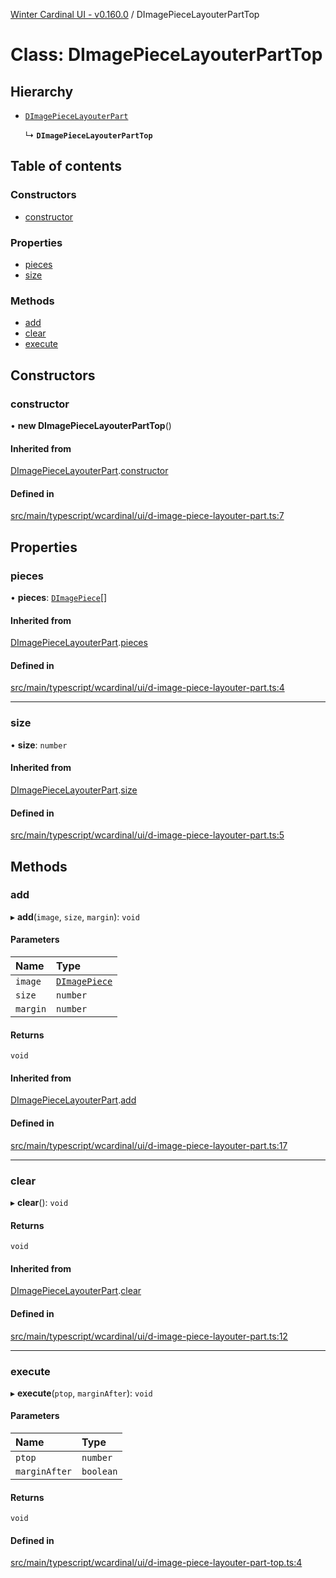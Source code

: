 [Winter Cardinal UI - v0.160.0](../index.md) / DImagePieceLayouterPartTop

# Class: DImagePieceLayouterPartTop

## Hierarchy

- [`DImagePieceLayouterPart`](DImagePieceLayouterPart.md)

  ↳ **`DImagePieceLayouterPartTop`**

## Table of contents

### Constructors

- [constructor](DImagePieceLayouterPartTop.md#constructor)

### Properties

- [pieces](DImagePieceLayouterPartTop.md#pieces)
- [size](DImagePieceLayouterPartTop.md#size)

### Methods

- [add](DImagePieceLayouterPartTop.md#add)
- [clear](DImagePieceLayouterPartTop.md#clear)
- [execute](DImagePieceLayouterPartTop.md#execute)

## Constructors

### constructor

• **new DImagePieceLayouterPartTop**()

#### Inherited from

[DImagePieceLayouterPart](DImagePieceLayouterPart.md).[constructor](DImagePieceLayouterPart.md#constructor)

#### Defined in

[src/main/typescript/wcardinal/ui/d-image-piece-layouter-part.ts:7](https://github.com/winter-cardinal/winter-cardinal-ui/blob/v0.160.0/src/main/typescript/wcardinal/ui/d-image-piece-layouter-part.ts#L7)

## Properties

### pieces

• **pieces**: [`DImagePiece`](DImagePiece.md)[]

#### Inherited from

[DImagePieceLayouterPart](DImagePieceLayouterPart.md).[pieces](DImagePieceLayouterPart.md#pieces)

#### Defined in

[src/main/typescript/wcardinal/ui/d-image-piece-layouter-part.ts:4](https://github.com/winter-cardinal/winter-cardinal-ui/blob/v0.160.0/src/main/typescript/wcardinal/ui/d-image-piece-layouter-part.ts#L4)

___

### size

• **size**: `number`

#### Inherited from

[DImagePieceLayouterPart](DImagePieceLayouterPart.md).[size](DImagePieceLayouterPart.md#size)

#### Defined in

[src/main/typescript/wcardinal/ui/d-image-piece-layouter-part.ts:5](https://github.com/winter-cardinal/winter-cardinal-ui/blob/v0.160.0/src/main/typescript/wcardinal/ui/d-image-piece-layouter-part.ts#L5)

## Methods

### add

▸ **add**(`image`, `size`, `margin`): `void`

#### Parameters

| Name | Type |
| :------ | :------ |
| `image` | [`DImagePiece`](DImagePiece.md) |
| `size` | `number` |
| `margin` | `number` |

#### Returns

`void`

#### Inherited from

[DImagePieceLayouterPart](DImagePieceLayouterPart.md).[add](DImagePieceLayouterPart.md#add)

#### Defined in

[src/main/typescript/wcardinal/ui/d-image-piece-layouter-part.ts:17](https://github.com/winter-cardinal/winter-cardinal-ui/blob/v0.160.0/src/main/typescript/wcardinal/ui/d-image-piece-layouter-part.ts#L17)

___

### clear

▸ **clear**(): `void`

#### Returns

`void`

#### Inherited from

[DImagePieceLayouterPart](DImagePieceLayouterPart.md).[clear](DImagePieceLayouterPart.md#clear)

#### Defined in

[src/main/typescript/wcardinal/ui/d-image-piece-layouter-part.ts:12](https://github.com/winter-cardinal/winter-cardinal-ui/blob/v0.160.0/src/main/typescript/wcardinal/ui/d-image-piece-layouter-part.ts#L12)

___

### execute

▸ **execute**(`ptop`, `marginAfter`): `void`

#### Parameters

| Name | Type |
| :------ | :------ |
| `ptop` | `number` |
| `marginAfter` | `boolean` |

#### Returns

`void`

#### Defined in

[src/main/typescript/wcardinal/ui/d-image-piece-layouter-part-top.ts:4](https://github.com/winter-cardinal/winter-cardinal-ui/blob/v0.160.0/src/main/typescript/wcardinal/ui/d-image-piece-layouter-part-top.ts#L4)
